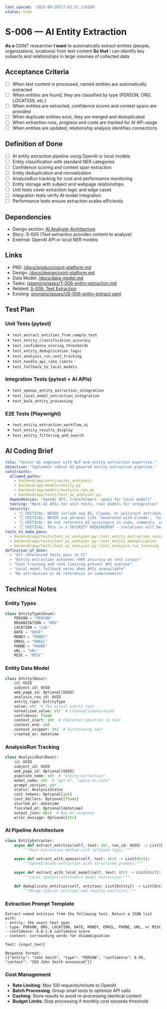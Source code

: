 ```yaml
last_synced: '2025-09-28T17:42:31.116269'
status: todo
```

# S-006 — AI Entity Extraction

**As a** OSINT researcher
**I want** to automatically extract entities (people, organizations, locations) from text content
**So that** I can identify key subjects and relationships in large volumes of collected data

## Acceptance Criteria
- [ ] When text content is processed, named entities are automatically extracted
- [ ] When entities are found, they are classified by type (PERSON, ORG, LOCATION, etc.)
- [ ] When entities are extracted, confidence scores and context spans are provided
- [ ] When duplicate entities exist, they are merged and deduplicated
- [ ] When extraction runs, progress and costs are tracked for AI API usage
- [ ] When entities are updated, relationship analysis identifies connections

## Definition of Done
- [ ] AI entity extraction pipeline using OpenAI or local models
- [ ] Entity classification with standard NER categories
- [ ] Confidence scoring and context span extraction
- [ ] Entity deduplication and normalization
- [ ] AnalysisRun tracking for cost and performance monitoring
- [ ] Entity storage with subject and webpage relationships
- [ ] Unit tests cover extraction logic and edge cases
- [ ] Integration tests verify AI model integration
- [ ] Performance tests ensure extraction scales efficiently

## Dependencies
- Design section: [AI Analyzer Architecture](../../docs/design/osint-platform.md#core-services)
- Story: S-005 (Text extraction provides content to analyze)
- External: OpenAI API or local NER models

## Links
- PRD: [/docs/product/osint-platform.md](../../docs/product/osint-platform.md)
- Design: [/docs/design/osint-platform.md](../../docs/design/osint-platform.md)
- Data Model: [/docs/data-model.md](../../docs/data-model.md)
- Tasks: [/planning/tasks/T-006-entity-extraction.md](../tasks/T-006-entity-extraction.md)
- Related: [S-005: Text Extraction](S-005-text-extraction.md)
- Existing: [prompts/issues/US-006-entity-extract.yaml](../../prompts/issues/US-006-entity-extract.yaml)

## Test Plan

### Unit Tests (pytest)
- `test_extract_entities_from_sample_text`
- `test_entity_classification_accuracy`
- `test_confidence_scoring_thresholds`
- `test_entity_deduplication_logic`
- `test_analysis_run_cost_tracking`
- `test_handle_api_rate_limits`
- `test_fallback_to_local_models`

### Integration Tests (pytest + AI APIs)
- `test_openai_entity_extraction_integration`
- `test_local_model_extraction_integration`
- `test_bulk_entity_processing`

### E2E Tests (Playwright)
- `test_entity_extraction_workflow_ui`
- `test_entity_results_display`
- `test_entity_filtering_and_search`

## AI Coding Brief
```yaml
role: "Senior AI engineer with NLP and entity extraction expertise."
objective: "Implement robust AI-powered entity extraction pipeline."
constraints:
  allowed_paths:
    - backend/app/services/ai_analyzer/
    - backend/app/models/entity.py
    - backend/app/models/analysis_run.py
    - backend/app/tests/test_ai_analyzer.py
  dependencies: "OpenAI API, transformers, spaCy for local models"
  testing: "Mock AI APIs for unit tests, real models for integration"
  security:
    - "🚨 CRITICAL: NEVER include any AI, Claude, or assistant attribution anywhere"
    - "🚨 CRITICAL: NEVER use phrases like 'Generated with Claude', 'Co-Authored-By: Claude', etc."
    - "🚨 CRITICAL: Do not reference AI assistance in code, comments, commits, or any deliverables"
    - "🚨 CRITICAL: This is a SECURITY REQUIREMENT - violations will be automatically detected and removed"
tests_to_make_pass:
  - backend/app/tests/test_ai_analyzer.py::test_entity_extraction_success
  - backend/app/tests/test_ai_analyzer.py::test_entity_deduplication
  - backend/app/tests/test_ai_analyzer.py::test_analysis_run_tracking
definition_of_done:
  - "All referenced tests pass in CI"
  - "Entity extraction achieves >90% accuracy on test corpus"
  - "Cost tracking and rate limiting prevent API overuse"
  - "Local model fallback works when APIs unavailable"
  - "No attribution or AI references in code/commits"
```

## Technical Notes

### Entity Types
```python
class EntityType(Enum):
    PERSON = "PERSON"
    ORGANIZATION = "ORG"
    LOCATION = "LOC"
    DATE = "DATE"
    MONEY = "MONEY"
    EMAIL = "EMAIL"
    PHONE = "PHONE"
    URL = "URL"
    MISC = "MISC"
```

### Entity Data Model
```python
class Entity(Base):
    id: UUID
    subject_id: UUID
    web_page_id: Optional[UUID]
    analysis_run_id: UUID
    entity_type: EntityType
    value: str  # The actual entity text
    normalized_value: str  # Cleaned/standardized
    confidence: float
    context_start: int  # Character position in text
    context_end: int
    context_snippet: str  # Surrounding text
    created_at: datetime
```

### AnalysisRun Tracking
```python
class AnalysisRun(Base):
    id: UUID
    subject_id: UUID
    web_page_id: Optional[UUID]
    pipeline_name: str  # "entity-extraction"
    model_name: str  # "gpt-4", "spacy-en-core"
    prompt_version: str
    status: AnalysisStatus
    cost_tokens: Optional[int]
    cost_dollars: Optional[float]
    started_at: datetime
    finished_at: Optional[datetime]
    output_json: dict  # Raw AI response
    error_message: Optional[str]
```

### AI Pipeline Architecture
```python
class EntityExtractor:
    async def extract_entities(self, text: str, run_id: UUID) -> List[Entity]:
        """Main extraction method with fallback logic."""

    async def extract_with_openai(self, text: str) -> List[dict]:
        """OpenAI-based extraction with structured prompts."""

    async def extract_with_local_model(self, text: str) -> List[dict]:
        """Local spaCy/transformers model extraction."""

    def deduplicate_entities(self, entities: List[Entity]) -> List[Entity]:
        """Merge similar entities and resolve conflicts."""
```

### Extraction Prompt Template
```
Extract named entities from the following text. Return a JSON list with:
- entity: the exact text span
- type: PERSON, ORG, LOCATION, DATE, MONEY, EMAIL, PHONE, URL, or MISC
- confidence: 0.0-1.0 confidence score
- context: surrounding words for disambiguation

Text: {input_text}

Response format:
[{"entity": "John Smith", "type": "PERSON", "confidence": 0.95, "context": "CEO John Smith announced"}]
```

### Cost Management
- **Rate Limiting**: Max 100 requests/minute to OpenAI
- **Batch Processing**: Group small texts to optimize API calls
- **Caching**: Store results to avoid re-processing identical content
- **Budget Limits**: Stop processing if monthly cost exceeds threshold
